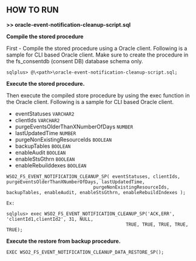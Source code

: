## **HOW TO RUN**

**>> oracle-event-notification-cleanup-script.sql**


**Compile the stored procedure**

First - Compile the stored procedure using a Oracle client. Following is a sample for CLI based Oracle client.
Make sure to create the procedure in the fs_consentdb (consent DB) database schema only.

```
sqlplus> @\<path>\oracle-event-notification-cleanup-script.sql;
```

**Execute the stored procedure.**

Then execute the compiled store procedure by using the exec function in the Oracle client. Following is a sample for CLI based Oracle client.

- eventStatuses  `VARCHAR2`
- clientIds  `VARCHAR2`
- purgeEventsOlderThanXNumberOfDays  `NUMBER`
- lastUpdatedTime  `NUMBER`
- purgeNonExistingResourceIds `BOOLEAN`
- backupTables  `BOOLEAN`
- enableAudit  `BOOLEAN`
- enableStsGthrn  `BOOLEAN`
- enableRebuilddexes  `BOOLEAN`

```
WSO2_FS_EVENT_NOTIFICATION_CLEANUP_SP( eventStatuses, clientIds, purgeEventsOlderThanXNumberOfDays, lastUpdatedTime,
                                purgeNonExistingResourceIds, backupTables, enableAudit, enableStsGthrn, enableRebuildIndexes );
```

```
Ex: 

sqlplus> exec WSO2_FS_EVENT_NOTIFICATION_CLEANUP_SP('ACK,ERR', 'clientId1,clientId2', 31, NULL, 
                                            TRUE, TRUE, TRUE, TRUE, TRUE);                
```

**Execute the restore from backup procedure.**

```
EXEC WSO2_FS_EVENT_NOTIFICATION_CLEANUP_DATA_RESTORE_SP();
```
